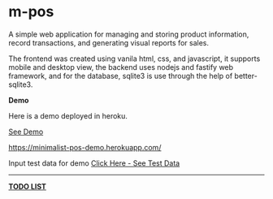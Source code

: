 # m-pos

A simple web application for managing and storing product information, record transactions, and generating visual reports for sales.

The frontend was created using vanila html, css, and javascript, it supports mobile and desktop view, the backend uses nodejs and fastify web framework, and for the database, sqlite3 is use through the help of better-sqlite3.

**Demo**

Here is a demo deployed in heroku.

[See Demo](https://minimalist-pos-demo.herokuapp.com/)

https://minimalist-pos-demo.herokuapp.com/

Input test data for demo [Click Here - See Test Data](test-data.md)

------

**[TODO LIST](todo.md)**